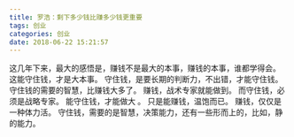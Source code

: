 ```yaml
---
title: 罗浩：剩下多少钱比赚多少钱更重要
tags: 创业
categories: 创业
date: 2018-06-22 15:21:57
---
```


这几年下来，最大的感悟是，赚钱不是最大的本事，赚钱的本事，谁都学得会。
这能守住钱，才是大本事。
守住钱，是要长期的判断力，不出错，才能守住钱。
守住钱的需要的智慧，比赚钱大多了。
赚钱，战术专家就能做到。
而守住钱，必须是战略专家。
能守住钱，才能做大 。
只是能赚钱，温饱而已。
赚钱，仅仅是一种体力活。
守住钱，需要的是智慧，决策能力，还有一些形而上的，比如，静的能力。